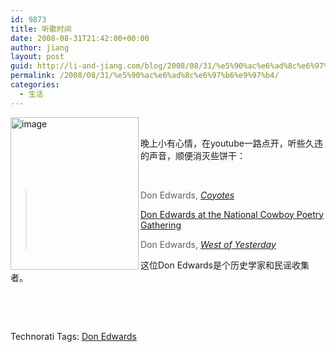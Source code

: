 ```yaml
---
id: 9873
title: 听歌时间
date: 2008-08-31T21:42:00+00:00
author: jiang
layout: post
guid: http://li-and-jiang.com/blog/2008/08/31/%e5%90%ac%e6%ad%8c%e6%97%b6%e9%97%b4/
permalink: /2008/08/31/%e5%90%ac%e6%ad%8c%e6%97%b6%e9%97%b4/
categories:
  - 生活
---
```

[<img style="border-right:0px;border-top:0px;border-left:0px;border-bottom:0px" height="244" alt="image" src="http://byfiles.storage.msn.com/y1pL2aFjEpWvkvLAqH3aMYaJe9OM2osZlpjudXhAMlq518dJ8GZ5csH6p-zAm-qEoTMaZPiOJoIHRU?PARTNER=WRITER" width="205" align="left" border="0" />](http://byfiles.storage.msn.com/y1pIoaTRETxCOqE9rI10pAAzmugAJFrQvln6GRo4_mMq5UXVnC5fKyguHpcBEEvVNIw?PARTNER=WRITER) 

  

晚上小有心情，在youtube一路点开，听些久违的声音，顺便消灭些饼干： 

 
  


> Don Edwards, _<a href="http://www.youtube.com/watch?v=8kVdOxXB8fg" target="_blank">Coyotes</a>_ 
> 
> <a href="http://www.youtube.com/watch?v=lPLXOf_fMtg&feature=related" target="_blank">Don Edwards at the National Cowboy Poetry Gathering</a> 
> 
> Don Edwards, _<a href="http://www.youtube.com/watch?v=feJ27Pm4690" target="_blank">West of Yesterday</a>_

这位Don Edwards是个历史学家和民谣收集者。 

  

  

<div style="padding-right:0px;display:inline;padding-left:0px;padding-bottom:0px;margin:0px;padding-top:0px">
  Technorati Tags: <a href="http://technorati.com/tags/Don Edwards" rel="tag">Don Edwards</a>
</div>